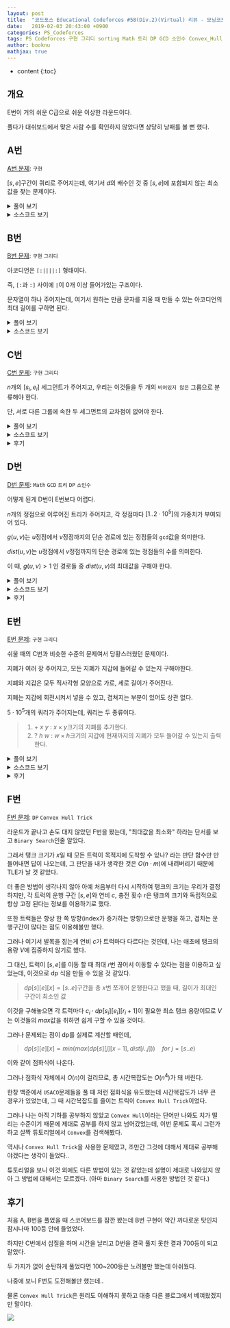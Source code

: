 ```yaml
---
layout: post
title:  "코드포스 Educational Codeforces #58(Div.2)(Virtual) 리뷰 - 모닝코포"
date:   2019-02-03 20:43:00 +0900
categories: PS_Codeforces
tags: PS Codeforces 구현 그리디 sorting Math 트리 DP GCD 소인수 Convex_Hull_Trick
author: booknu
mathjax: true
---
```


* content
{:toc}

## 개요
E번이 거의 쉬운 C급으로 쉬운 이상한 라운드이다.

풀다가 대쉬보드에서 맞은 사람 수를 확인하지 않았다면 상당히 낭패를 볼 뻔 했다.

## A번

[A번 문제](http://codeforces.com/contest/1101/problem/A): `구현`

$[s, e]$구간이 쿼리로 주어지는데, 여기서 $d$의 배수인 것 중 $[s, e]$에 포함되지 않는 최소값을 찾는 문제이다.

<details>
<summary>풀이 보기</summary>
<div markdown="1">

두 가지 경우로 나누면 간단하다.

$d < s$인 경우 그냥 $d$ 자체가 답이다.

아닌 경우 $e < i \cdot d$ 중 가장 $i \cdot d$를 찾으면 된다.

</div>
</details>

<details>
<summary>소스코드 보기</summary>
<div markdown="1">

```cpp
#include <bits/stdc++.h>
using namespace std;

#ifdef LOCAL_BOOKNU
#define debug(...) cerr << "[" << #__VA_ARGS__ << "]:", debug_out(__VA_ARGS__)
#else
#define debug(...) 42
#endif

// ........................macro.......................... //
#define FOR(i, f, n) for(int (i) = (f); (i) < (int)(n); ++(i))
#define RFOR(i, f, n) for(int (i) = (f); (i) >= (int)(n); --(i))
#define pb push_back
#define emb emplace_back
#define fi first
#define se second
#define ENDL '\n'
#define sz(A) (int)(A).size()
#define ALL(A) A.begin(), A.end()
#define UNIQUE(c) (c).resize(unique(ALL(c)) - (c).begin())
#define next next9876
#define prev prev1234
typedef pair<int, int> ii;
typedef pair<int, ii> iii;
typedef vector<int> vi;
typedef vector<vi> vvi;
typedef vector<ii> vii;
typedef vector<vii> vvii;
typedef long long i64;
typedef unsigned long long ui64;
// inline i64 GCD(i64 a, i64 b) { if(b == 0) return a; return GCD(b, a % b); }
inline int getidx(const vi& ar, int x) { return lower_bound(ALL(ar), x) - ar.begin(); } // 좌표 압축에 사용: 정렬된 ar에서 x의 idx를 찾음
inline i64 GCD(i64 a, i64 b) { i64 n; if(a < b) swap(a, b); while(b != 0) { n = a % b; a = b; b = n; } return a; }
inline i64 LCM(i64 a, i64 b) { if(a == 0 || b == 0) return GCD(a, b); return a / GCD(a, b) * b; }
inline i64 CEIL(i64 n, i64 d) { return n / d + (i64)(n % d != 0); } // 음수일 때 이상하게 작동할 수 있음.
inline i64 ROUND(i64 n, i64 d) { return n / d + (i64)((n % d) * 2 >= d); }
inline i64 POW(i64 a, i64 n) {
	assert(0 <= n);
	i64 ret;
	for(ret = 1; n; a = a*a, n /= 2) { if(n%2) ret *= a; }
	return ret;
}
template <class T>
ostream& operator<<(ostream& os, vector<T> v) {
	os << "[";
	int cnt = 0;
	for(auto vv : v) { os << vv; if(++cnt < v.size()) os << ","; }
	return os << "]";
}
template <class T>
ostream& operator<<(ostream& os, set<T> v) {
	os << "[";
	int cnt = 0;
	for(auto vv : v) { os << vv; if(++cnt < v.size()) os << ","; }
	return os << "]";
}
template <class L, class R>
ostream& operator<<(ostream& os, pair<L, R> p) { return os << "(" << p.fi << "," << p.se << ")"; }
void debug_out() { cerr << endl; }
template <typename Head, typename... Tail>
void debug_out(Head H, Tail... T) { cerr << " " << H, debug_out(T...); }
// ....................................................... //

i64 s, e, x;
void input() {
	cin >> s >> e >> x;
}

int solve() {
	if(x < s) {
		cout << x << ENDL;
		return 0;
	}
	i64 d = e/x;
	if(x*d <= e) {
		cout << x*(d+1) << ENDL;
	} else {
		cout << x*d << ENDL;
	}
	return 0;
}

// ................. main .................. //
void execute() {
	int TT; cin >> TT;
	while(TT--)
	input(), solve();
}

int main(void) {
#ifdef LOCAL_BOOKNU
	freopen("input.txt", "r", stdin);
	// freopen("out.txt", "w", stdout);
#endif
	cin.tie(0), ios_base::sync_with_stdio(false);
	execute();
	return 0;
}
// ......................................... //
```

</div>
</details>

## B번

[B번 문제](http://codeforces.com/contest/1101/problem/B): `구현` `그리디`

아코디언은 `[:||||:]` 형태이다.

즉, `[:`과 `:]` 사이에 `|`이 0개 이상 들어가있는 구조이다.

문자열이 하나 주어지는데, 여기서 원하는 만큼 문자를 지울 때 만들 수 있는 아코디언의 최대 길이를 구하면 된다.

<details>
<summary>풀이 보기</summary>
<div markdown="1">

B번 문제 치고 조금 생각을 해야 하고 구현도 고려해야 할 점이 많은 문제이다.

하지만 천천히 생각해보면, `[`, `]`이 여러개 등장한다고 했을 때 가장 외곽의 `[ ]`를 남겨두는게 무조건 이득이라는 것을 알 수 있다.

`::`의 경우에도 위에서 구한 `[ ]`내에서 가장 외곽에 있는 것을 남겨두는게 무조건 이득이다.

이렇게 되면 구한 `::`안에 있는 `|`의 개수를 세서 가장 긴 아코디언을 만들면 된다.

구현할 때 조심해야 할 점은 아코디언을 만들 수 없는 경우를 따로 처리해야 한다는 것이다.

</div>
</details>

<details>
<summary>소스코드 보기</summary>
<div markdown="1">

```cpp
#include <bits/stdc++.h>
using namespace std;

#ifdef LOCAL_BOOKNU
#define debug(...) cerr << "[" << #__VA_ARGS__ << "]:", debug_out(__VA_ARGS__)
#else
#define debug(...) 42
#endif

// ........................macro.......................... //
#define FOR(i, f, n) for(int (i) = (f); (i) < (int)(n); ++(i))
#define RFOR(i, f, n) for(int (i) = (f); (i) >= (int)(n); --(i))
#define pb push_back
#define emb emplace_back
#define fi first
#define se second
#define ENDL '\n'
#define sz(A) (int)(A).size()
#define ALL(A) A.begin(), A.end()
#define UNIQUE(c) (c).resize(unique(ALL(c)) - (c).begin())
#define next next9876
#define prev prev1234
typedef pair<int, int> ii;
typedef pair<int, ii> iii;
typedef vector<int> vi;
typedef vector<vi> vvi;
typedef vector<ii> vii;
typedef vector<vii> vvii;
typedef long long i64;
typedef unsigned long long ui64;
// inline i64 GCD(i64 a, i64 b) { if(b == 0) return a; return GCD(b, a % b); }
inline int getidx(const vi& ar, int x) { return lower_bound(ALL(ar), x) - ar.begin(); } // 좌표 압축에 사용: 정렬된 ar에서 x의 idx를 찾음
inline i64 GCD(i64 a, i64 b) { i64 n; if(a < b) swap(a, b); while(b != 0) { n = a % b; a = b; b = n; } return a; }
inline i64 LCM(i64 a, i64 b) { if(a == 0 || b == 0) return GCD(a, b); return a / GCD(a, b) * b; }
inline i64 CEIL(i64 n, i64 d) { return n / d + (i64)(n % d != 0); } // 음수일 때 이상하게 작동할 수 있음.
inline i64 ROUND(i64 n, i64 d) { return n / d + (i64)((n % d) * 2 >= d); }
inline i64 POW(i64 a, i64 n) {
	assert(0 <= n);
	i64 ret;
	for(ret = 1; n; a = a*a, n /= 2) { if(n%2) ret *= a; }
	return ret;
}
template <class T>
ostream& operator<<(ostream& os, vector<T> v) {
	os << "[";
	int cnt = 0;
	for(auto vv : v) { os << vv; if(++cnt < v.size()) os << ","; }
	return os << "]";
}
template <class T>
ostream& operator<<(ostream& os, set<T> v) {
	os << "[";
	int cnt = 0;
	for(auto vv : v) { os << vv; if(++cnt < v.size()) os << ","; }
	return os << "]";
}
template <class L, class R>
ostream& operator<<(ostream& os, pair<L, R> p) { return os << "(" << p.fi << "," << p.se << ")"; }
void debug_out() { cerr << endl; }
template <typename Head, typename... Tail>
void debug_out(Head H, Tail... T) { cerr << " " << H, debug_out(T...); }
// ....................................................... //

const int MAXN = 5e5+10;
string st;
void input() {
	cin >> st;
}

int solve() {
	int s = -1, e = -1;
	FOR(i, 0, st.size()) {
		if(s == -1 && st[i] == '[') s = i;
	}
	RFOR(i, st.size()-1, 0) {
		if(e == -1 && st[i] == ']') e = i;
	}
	if(s == -1 || e == -1 || s >= e) {
		cout << -1 << ENDL;
		return 0;
	}
	int cnt = 0;
	int ss = -1, ee = -1;
	FOR(i, s, e+1) {
		if(ss == -1 && st[i] == ':') ss = i;
	}
	RFOR(i, e, s) {
		if(ee == -1 && st[i] == ':') ee = i;
	}
	if(ss == ee) {
		cout << -1 << ENDL;
		return 0;
	}
	int ans = 4;
	FOR(i, ss, ee+1) {
		if(st[i] == '|') ++ans;
	}
	cout << ans << ENDL;
	return 0;
}

// ................. main .................. //
void execute() {
	input(), solve();
}

int main(void) {
#ifdef LOCAL_BOOKNU
	freopen("input.txt", "r", stdin);
	// freopen("out.txt", "w", stdout);
#endif
	cin.tie(0), ios_base::sync_with_stdio(false);
	execute();
	return 0;
}
// ......................................... //
```

</div>
</details>

## C번

[C번 문제](http://codeforces.com/contest/1101/problem/C): `구현` `그리디`

$n$개의 $[s_i, e_i]$ 세그먼트가 주어지고, 우리는 이것들을 두 개의 `비어있지 않은` 그룹으로 분류해야 한다.

단, 서로 다른 그룹에 속한 두 세그먼트의 교차점이 없어야 한다.

<details>
<summary>풀이 보기</summary>
<div markdown="1">

어떤 세그먼트 $a$와 겹쳐지는 세그먼트들의 집합을 $A$라고 할 때, $A$는 무조건 같은 그룹에 속해야 한다.

또한 $A$와 겹쳐지는 세그먼트 또한 $a$와 같은 그룹에 속해야 하고, 이것은 겹쳐지는 세그먼트가 없을 때까지 반복된다.

그 외의 세그먼트들은 같은 그룹에 속하든, 다른 그룹에 속하든 문제가 되지 않는다.

이것을 가장 쉽게 구현할 수 있는 방법은 구간을 $s_i$순으로 정렬 후 순서대로 순회하며 앞의 구간과 겹쳐지면 무조건 같은 그룹에, 겹쳐지지 않으면 다른 그룹에 넣는 것이다.

또한 두 그룹은 `비어있지 않은` 상태여야 하기 때문에 이것에 대한 처리도 해야하는 것에 주의해야 한다.

</div>
</details>

<details>
<summary>소스코드 보기</summary>
<div markdown="1">

```cpp
#include <bits/stdc++.h>
using namespace std;

#ifdef LOCAL_BOOKNU
#define debug(...) cerr << "[" << #__VA_ARGS__ << "]:", debug_out(__VA_ARGS__)
#else
#define debug(...) 42
#endif

// ........................macro.......................... //
#define FOR(i, f, n) for(int (i) = (f); (i) < (int)(n); ++(i))
#define RFOR(i, f, n) for(int (i) = (f); (i) >= (int)(n); --(i))
#define pb push_back
#define emb emplace_back
#define fi first
#define se second
#define ENDL '\n'
#define sz(A) (int)(A).size()
#define ALL(A) A.begin(), A.end()
#define UNIQUE(c) (c).resize(unique(ALL(c)) - (c).begin())
#define next next9876
#define prev prev1234
typedef pair<int, int> ii;
typedef pair<int, ii> iii;
typedef vector<int> vi;
typedef vector<vi> vvi;
typedef vector<ii> vii;
typedef vector<vii> vvii;
typedef long long i64;
typedef unsigned long long ui64;
// inline i64 GCD(i64 a, i64 b) { if(b == 0) return a; return GCD(b, a % b); }
inline int getidx(const vi& ar, int x) { return lower_bound(ALL(ar), x) - ar.begin(); } // 좌표 압축에 사용: 정렬된 ar에서 x의 idx를 찾음
inline i64 GCD(i64 a, i64 b) { i64 n; if(a < b) swap(a, b); while(b != 0) { n = a % b; a = b; b = n; } return a; }
inline i64 LCM(i64 a, i64 b) { if(a == 0 || b == 0) return GCD(a, b); return a / GCD(a, b) * b; }
inline i64 CEIL(i64 n, i64 d) { return n / d + (i64)(n % d != 0); } // 음수일 때 이상하게 작동할 수 있음.
inline i64 ROUND(i64 n, i64 d) { return n / d + (i64)((n % d) * 2 >= d); }
inline i64 POW(i64 a, i64 n) {
	assert(0 <= n);
	i64 ret;
	for(ret = 1; n; a = a*a, n /= 2) { if(n%2) ret *= a; }
	return ret;
}
template <class T>
ostream& operator<<(ostream& os, vector<T> v) {
	os << "[";
	int cnt = 0;
	for(auto vv : v) { os << vv; if(++cnt < v.size()) os << ","; }
	return os << "]";
}
template <class T>
ostream& operator<<(ostream& os, set<T> v) {
	os << "[";
	int cnt = 0;
	for(auto vv : v) { os << vv; if(++cnt < v.size()) os << ","; }
	return os << "]";
}
template <class L, class R>
ostream& operator<<(ostream& os, pair<L, R> p) { return os << "(" << p.fi << "," << p.se << ")"; }
void debug_out() { cerr << endl; }
template <typename Head, typename... Tail>
void debug_out(Head H, Tail... T) { cerr << " " << H, debug_out(T...); }
// ....................................................... //

const int MAXN = 1e5+10, RANGE = 2e5+10;
int n, ord[MAXN], ans[MAXN];
ii seg[MAXN];
vi g[2];
void input() {
	cin >> n;
	FOR(i, 0, n) cin >> seg[i].first >> seg[i].se;
}

int solve() {
	FOR(i, 0, n) ord[i] = i;
	sort(ord, ord + n, [](int u, int v) { return seg[u] < seg[v]; });
	int me = -1;
	FOR(i, 0, 2) g[i].clear();
	int cur = 0;
	FOR(j, 0, n) {
		int i = ord[j];
		if(me < seg[i].fi) {
			cur ^= 1;
		}
		me = max(seg[i].se, me);
		g[cur].pb(ord[j]);
		ans[ord[j]] = cur;
	}
	if(g[0].size() && g[1].size()) {
		FOR(i, 0, n) cout << ans[i]+1 << ' '; cout << ENDL;
	} else {
		cout << -1 << ENDL;
	}
	return 0;
}

// ................. main .................. //
void execute() {
	int TT; cin >> TT;
	while(TT--)
	input(), solve();
}

int main(void) {
#ifdef LOCAL_BOOKNU
	freopen("input.txt", "r", stdin);
	// freopen("out.txt", "w", stdout);
#endif
	cin.tie(0), ios_base::sync_with_stdio(false);
	execute();
	return 0;
}
// ......................................... //
```

</div>
</details>

<details>
<summary>후기</summary>
<div markdown="1">

이번에도 문제를 잘못 읽어 무려 2번이나 삽질하고 시간도 많이 날려먹었다.

`같은 그룹`에 겹쳐지는 세그먼트가 들어가면 안 되는 건줄 알고 `fenwick`도 사용하며 열심히 구현했는데 너무 허무했다.

특히 예제가 잘못 읽은 문제나 원래 문제나 똑같은 출력이 나오기 때문에 잘못을 알기까지 꽤 많은 시간이 걸렸다.

매 코포 컨테스트마다 이런 실수가 나오는데 앞으로는 좀 더 문제를 자세히 읽어야겠다.

</div>
</details>

## D번

[D번 문제](http://codeforces.com/contest/1101/problem/D): `Math` `GCD` `트리` `DP` `소인수`

어떻게 된게 D번이 E번보다 어렵다.

$n$개의 정점으로 이루어진 트리가 주어지고, 각 정점마다 $[1..2 \cdot 10^5]$의 가중치가 부여되어 있다.

$g(u, v)$는 $u$정점에서 $v$정점까지의 단순 경로에 있는 정점들의 `gcd`값을 의미한다.

$dist(u, v)$는 $u$정점에서 $v$정점까지의 단순 경로에 있는 정점들의 수를 의미한다.

이 때, $g(u, v) > 1$ 인 경로들 중 $dist(u, v)$의 최대값을 구해야 한다.

<details>
<summary>풀이 보기</summary>
<div markdown="1">

여러 수의 `gcd`가 $2$이상이라는 소리는 그들의 공통된 소인수가 하나라도 존재한다는 것이다.

즉, 공통된 소인수가 단 하나라도 있는 경로 중 최장 경로의 길이를 구해야 한다..

일단 공통 소인수라는 조건 없이 최장 경로를 구하는 것은 간단한 `Tree DP`로 해결이 가능하다.

> $dp[u] = max(path({sub}_u, u))$

DP값을 채울 때는 `Bottom-Up` 방식으로 $dp[u] = 1 + max(dp[{child}_u])$로 채워나가면 된다.

또한 실제 최장 경로를 구할 때는 모든 정점 $u$에서 $dp[{child}_u]$값 중 가장 큰 $2$개를 골라 더한 것들 중 최대값을 찾으면 된다.

(사실 DP까지도 필요 없지만, 다음 문제 해결을 위해 이렇게 적었다.)

하지만, 이 문제에서는 그런 경로 중 공통된 소인수가 단 하나라도 있어야하므로, DP를 살짝 재정의 해야할 것 같다.

> $dp[u][x]$ = $path({sub}_u, u)$ 중 $x$를 공통 소인수로 하는 최대 길이

이렇게 하면 아까와 마찬가지로 `Bottom-Up` 방식으로 자식 정점들에 dp값을 미리 채워두고, 현재 $u$에서 $weight[u]$의 소인수 $x$들에 대해 $dp[u][x] = max(1 + dp[{child}_u][x])$로 dp값을 점점 채워나가면 된다.

실제 최장 경로를 구할 때에도 이전과 마찬가지로 구하면 된다.

그런데 이렇게 하면 각 정점마다 해당 소인수의 개수만큼 저장할 공간이 늘어나니까 MLE가 발생하지는 않을까?

$2 \cdot 10^5$이내의 수는 $2 \cdot 3 \cdot 5 \cdot 7 \cdot 11 \cdot 13 \cdot 17  = 510,510$이기 때문에 소인수가 최대 6개 밖에 없기 때문에 문제가 되지 않는다.

또한 $2 \cdot 10^5$개의 $2 \cdot 10^5$이내의 자연수를 빠르게 소인수분해를 할 수 있는 수단이 필요한데, 이것은 이전에 소개했던 [오일러의 체](https://booknu.github.io/2019/01/17/오일러의체/)를 활용하면 쉽게 구현할 수 있다.

마지막으로 $dp[u][x]$를 정직하게 배열로 구현해버리면 당연히 MLE가 발생하기 때문에, map으로 구현을 해줘야 한다.

</div>
</details>

<details>
<summary>소스코드 보기</summary>
<div markdown="1">

```cpp

#include <bits/stdc++.h>
using namespace std;

#ifdef LOCAL_BOOKNU
#define debug(...) cerr << "[" << #__VA_ARGS__ << "]:", debug_out(__VA_ARGS__)
#else
#define debug(...) 42
#endif

// ........................macro.......................... //
#define FOR(i, f, n) for(int (i) = (f); (i) < (int)(n); ++(i))
#define RFOR(i, f, n) for(int (i) = (f); (i) >= (int)(n); --(i))
#define pb push_back
#define emb emplace_back
#define fi first
#define se second
#define ENDL '\n'
#define sz(A) (int)(A).size()
#define ALL(A) A.begin(), A.end()
#define UNIQUE(c) (c).resize(unique(ALL(c)) - (c).begin())
#define next next9876
#define prev prev1234
typedef pair<int, int> ii;
typedef pair<int, ii> iii;
typedef vector<int> vi;
typedef vector<vi> vvi;
typedef vector<ii> vii;
typedef vector<vii> vvii;
typedef long long i64;
typedef unsigned long long ui64;
// inline i64 GCD(i64 a, i64 b) { if(b == 0) return a; return GCD(b, a % b); }
inline int getidx(const vi& ar, int x) { return lower_bound(ALL(ar), x) - ar.begin(); } // 좌표 압축에 사용: 정렬된 ar에서 x의 idx를 찾음
inline i64 GCD(i64 a, i64 b) { i64 n; if(a < b) swap(a, b); while(b != 0) { n = a % b; a = b; b = n; } return a; }
inline i64 LCM(i64 a, i64 b) { if(a == 0 || b == 0) return GCD(a, b); return a / GCD(a, b) * b; }
inline i64 CEIL(i64 n, i64 d) { return n / d + (i64)(n % d != 0); } // 음수일 때 이상하게 작동할 수 있음.
inline i64 ROUND(i64 n, i64 d) { return n / d + (i64)((n % d) * 2 >= d); }
inline i64 POW(i64 a, i64 n) {
	assert(0 <= n);
	i64 ret;
	for(ret = 1; n; a = a*a, n /= 2) { if(n%2) ret *= a; }
	return ret;
}
template <class T> ostream& operator<<(ostream& os, vector<T> v) {
	os << "[";
	int cnt = 0;
	for(auto vv : v) { os << vv; if(++cnt < v.size()) os << ","; }
	return os << "]";
}
template <class T> ostream& operator<<(ostream& os, set<T> v) {
	os << "[";
	int cnt = 0;
	for(auto vv : v) { os << vv; if(++cnt < v.size()) os << ","; }
	return os << "]";
}
template <class L, class R> ostream& operator<<(ostream& os, pair<L, R> p) { return os << "(" << p.fi << "," << p.se << ")"; }
void debug_out() { cerr << endl; }
template <typename Head, typename... Tail> void debug_out(Head H, Tail... T) { cerr << " " << H, debug_out(T...); }
// ....................................................... //

const int MAXN = 2e5+10, RANGE = 2e5+10;
int n, ar[MAXN], pn, spf[RANGE], pr[RANGE], par[MAXN], ans;
map<int, int> dp[MAXN];
vi g[MAXN], pf[RANGE];
void input() {
	cin >> n;
	FOR(i, 0, n) cin >> ar[i];
	FOR(i, 0, n-1) {
		int u, v; cin >> u >> v; --u, --v;
		g[u].pb(v);
		g[v].pb(u);
	}
}

void eulerSieve() {
	FOR(x, 2, RANGE) {
		if(!spf[x]) spf[x] = pr[pn++] = x;
		for(int j = 0; x*pr[j] < RANGE; ++j) {
			spf[x*pr[j]] = pr[j];
			if(x % pr[j] == 0) break; 
		}
	}
	FOR(i, 2, RANGE) {
		int x = i;
		while(spf[x]) {
			int cur = spf[x];
			pf[i].pb(cur);
			while(x % cur == 0) x /= cur;
		}
	}
}

void f(int u) {
	for(int v : g[u]) if(par[u] != v) par[v] = u, f(v);
	for(int x : pf[ar[u]]) {
		int fir = 0, sec = 0;
		for(int v : g[u]) {
			if(par[v] == u) {
				sec = max(sec, dp[v][x]);
				if(fir < sec) swap(fir, sec);;
			}
		}
		dp[u][x] = 1+fir;
		ans = max(ans, 1 + fir + sec);
	}
}

int solve() {
	eulerSieve();
	memset(par, -1, sizeof(par));
	par[0] = MAXN;
	f(0);
 	cout << ans << ENDL;
	return 0;
}

// ................. main .................. //
void execute() {
	
	input(), solve();
}

int main(void) {
#ifdef LOCAL_BOOKNU
	freopen("input.txt", "r", stdin);
	// freopen("out.txt", "w", stdout);
#endif
	cin.tie(0), ios_base::sync_with_stdio(false);
	execute();
	return 0;
}
// ......................................... //

```

</div>
</details>

<details>
<summary>후기</summary>
<div markdown="1">

C번에서 죽을 쒀서 쉬웠던 E번 솔브 속도가 느려졌다.

따라서 이대로 라운드가 끝나버리면 700등이 돼 버리는데, 만약 D번을 늦게라도 풀면 200~400등까지는 노려볼만 했다.

`Tree DP`문제라는 것을 감을 잡고 소인수를 이용하면 상태공간을 많이 줄일 수 있다는 것을 알고 열심히 구현했지만, 중간에 DP 업데이트를 실수해서 시간 내에 AC를 받지 못해 아쉬웠다.

계속 코드를 보면서 "맞는데 왜 틀렸지?"라고 생각했는데, 코포를 끝내고 샤워를 하던 도중에 DP값 업데이트와 ans값 업데이트는 따로 해줬어야 한다는 것을 알고 너무 아쉬웠다.

즉, 내가 처음에 짰던 코드는 아래와 같은데

```cpp
...
ans = max(ans, dp[u][x] = 1 + fir + sec);
```

이렇게 해버리면 $dp[u][x]$는 "$u$를 지나고, 공통 소인수가 $x$인 경로의 최장길이"가 되어버린다.

따라서 아래와 같이 $u$에서는 아래 1개의 경로 값만을 받아와야만 했다.

```cpp
...
dp[u][x] = 1+fir;
ans = max(ans, 1+fir+sec);
```

</div>
</details>

## E번

[E번 문제](http://codeforces.com/contest/1101/problem/E): `구현` `그리디`

쉬울 때의 C번과 비슷한 수준의 문제여서 당황스러웠던 문제이다.

지폐가 여러 장 주어지고, 모든 지폐가 지갑에 들어갈 수 있는지 구해야한다.

지폐와 지갑은 모두 직사각형 모양으로 가로, 세로 길이가 주어진다.

지폐는 지갑에 회전시켜서 넣을 수 있고, 겹쳐지는 부분이 있어도 상관 없다.

$5 \cdot 10^5$개의 쿼리가 주어지는데, 쿼리는 두 종류이다.

> 1. $+\ x\ y$ : $x \times y$크기의 지폐를 추가한다.
> 2. $?\ h\ w$ : $w \times h$크기의 지갑에 현재까지의 지폐가 모두 들어갈 수 있는지 출력한다.

<details>
<summary>풀이 보기</summary>
<div markdown="1">

지폐를 회전시키지 않는다고 생각하면 단순히 현재까지의 지폐 중 $max(x_{i..n})$, $max(y_{i..n})$이 지갑에 들어가는지를 알아보면 된다.

하지만 회전시켜야 하는 경우를 고려해야 하는데, 이것은 지폐던 지갑이던 놓는 방향을 무조건 $w \leq h$인 방향으로 놓도록 강제하면 위와 같은 방법으로 해결 할 수 있다.

</div>
</details>

<details>
<summary>소스코드 보기</summary>
<div markdown="1">

```cpp
#include <bits/stdc++.h>
using namespace std;

#ifdef LOCAL_BOOKNU
#define debug(...) cerr << "[" << #__VA_ARGS__ << "]:", debug_out(__VA_ARGS__)
#else
#define debug(...) 42
#endif

// ........................macro.......................... //
#define FOR(i, f, n) for(int (i) = (f); (i) < (int)(n); ++(i))
#define RFOR(i, f, n) for(int (i) = (f); (i) >= (int)(n); --(i))
#define pb push_back
#define emb emplace_back
#define fi first
#define se second
#define ENDL '\n'
#define sz(A) (int)(A).size()
#define ALL(A) A.begin(), A.end()
#define UNIQUE(c) (c).resize(unique(ALL(c)) - (c).begin())
#define next next9876
#define prev prev1234
typedef pair<int, int> ii;
typedef pair<int, ii> iii;
typedef vector<int> vi;
typedef vector<vi> vvi;
typedef vector<ii> vii;
typedef vector<vii> vvii;
typedef long long i64;
typedef unsigned long long ui64;
// inline i64 GCD(i64 a, i64 b) { if(b == 0) return a; return GCD(b, a % b); }
inline int getidx(const vi& ar, int x) { return lower_bound(ALL(ar), x) - ar.begin(); } // 좌표 압축에 사용: 정렬된 ar에서 x의 idx를 찾음
inline i64 GCD(i64 a, i64 b) { i64 n; if(a < b) swap(a, b); while(b != 0) { n = a % b; a = b; b = n; } return a; }
inline i64 LCM(i64 a, i64 b) { if(a == 0 || b == 0) return GCD(a, b); return a / GCD(a, b) * b; }
inline i64 CEIL(i64 n, i64 d) { return n / d + (i64)(n % d != 0); } // 음수일 때 이상하게 작동할 수 있음.
inline i64 ROUND(i64 n, i64 d) { return n / d + (i64)((n % d) * 2 >= d); }
inline i64 POW(i64 a, i64 n) {
	assert(0 <= n);
	i64 ret;
	for(ret = 1; n; a = a*a, n /= 2) { if(n%2) ret *= a; }
	return ret;
}
template <class T>
ostream& operator<<(ostream& os, vector<T> v) {
	os << "[";
	int cnt = 0;
	for(auto vv : v) { os << vv; if(++cnt < v.size()) os << ","; }
	return os << "]";
}
template <class T>
ostream& operator<<(ostream& os, set<T> v) {
	os << "[";
	int cnt = 0;
	for(auto vv : v) { os << vv; if(++cnt < v.size()) os << ","; }
	return os << "]";
}
template <class L, class R>
ostream& operator<<(ostream& os, pair<L, R> p) { return os << "(" << p.fi << "," << p.se << ")"; }
void debug_out() { cerr << endl; }
template <typename Head, typename... Tail>
void debug_out(Head H, Tail... T) { cerr << " " << H, debug_out(T...); }
// ....................................................... //

int QQ;
void input() {
	cin >> QQ;
}

int solve() {
	int mx = 0, my = 0;
	while(QQ--) {
		char typ; cin >> typ;
		if(typ == '+') {
			int x, y; cin >> x >> y;
			if(x > y) swap(x, y);
			mx = max(x, mx), my = max(y, my);
		} else {
			int x, y; cin >> x >> y;
			if(x > y) swap(x, y);
			if(x >= mx && y >= my) cout << "YES" << ENDL;
			else cout << "NO" << ENDL;
		}
	}
	return 0;
}

// ................. main .................. //
void execute() {
	input(), solve();
}

int main(void) {
#ifdef LOCAL_BOOKNU
	freopen("input.txt", "r", stdin);
	// freopen("out.txt", "w", stdout);
#endif
	cin.tie(0), ios_base::sync_with_stdio(false);
	execute();
	return 0;
}
// ......................................... //
```

</div>
</details>

<details>
<summary>후기</summary>
<div markdown="1">

C번에서 삽질하느라 이 문제를 읽는 시간이 느려졌지만, 문제가 너무 쉬워 6분만에 풀었다.

코드를 짜면서도 "정말 이게 답인가? 뭔가 함정이 있는게 아닌가?" 싶을 정도였다.

개인적으로 이렇게 난이도가 뒤죽박죽인 문제는 안 나왔으면 좋겠다.

</div>
</details>

## F번

[F번 문제](http://codeforces.com/contest/1101/problem/F): `DP` `Convex Hull Trick`

라운드가 끝나고 손도 대지 않았던 F번을 봤는데, "최대값을 최소화" 하라는 단서를 보고 `Binary Search`인줄 알았다.

그래서 탱크 크기가 $x$일 때 모든 트럭이 목적지에 도착할 수 있나? 라는 판단 함수만 만들어내면 답이 나오는데, 그 판단을 내가 생각한 것은 $O(n \cdot m)$에 내려버리기 때문에 TLE가 날 것 같았다.

더 좋은 방법이 생각나지 않아 아예 처음부터 다시 시작하여 탱크의 크기는 우리가 결정하지만, 각 트럭의 운행 구간 $[s, e]$와 연비 $c$, 충전 횟수 $r$은 탱크의 크기와 독립적으로 항상 고정 된다는 정보를 이용하기로 했다.

또한 트럭들은 항상 한 쪽 방향(index가 증가하는 방향)으로만 운행을 하고, 겹치는 운행구간이 많다는 점도 이용해볼만 했다.

그러나 여기서 발목을 잡는게 연비 $c$가 트럭마다 다르다는 것인데, 나는 애초에 탱크의 용량 $V$에 집중하지 않기로 했다.

그 대신, 트럭이 $[s, e]$를 이동 할 때 최대 $r$번 끊어서 이동할 수 있다는 점을 이용하고 싶었는데, 이것으로 dp 식을 만들 수 있을 것 같았다.

> $dp[s][e][x] = [s..e]$구간을 총 $x$번 쪼개어 운행한다고 했을 때, 길이가 최대인 구간이 최소인 값

이것을 구해놓으면 각 트럭마다 $c_i \cdot dp[s_i][e_i][r_i+1]$이 필요한 최소 탱크 용량이므로 $V$는 이것들의 $max$값을 취하면 쉽게 구할 수 있을 것이다.

그러나 문제되는 점이 dp를 실제로 계산할 때인데,

> $dp[s][e][x] = min(max(dp[s][j][x-1], dist[i..j]))\ \ \ \ for\ j = [s..e)$

이와 같이 점화식이 나온다.

그러나 점화식 자체에서 $O(n)$이 걸리므로, 총 시간복잡도는 $O(n^4)$가 돼 버린다.

한창 백준에서 `USACO`문제들을 풀 때 저런 점화식을 유도했는데 시간복잡도가 너무 큰 경우가 있었는데, 그 때 시간복잡도를 줄이는 트릭이 `Convex Hull Trick`이었다.

그러나 나는 아직 기하를 공부하지 않았고 `Convex Hull`이라는 단어만 나와도 치가 떨리는 수준이기 때문에 제대로 공부를 하지 않고 넘어갔었는데, 이번 문제도 혹시 그런가하고 살짝 튜토리얼에서 `Convex`를 검색해봤다.

역시나 `Convex Hull Trick`을 사용한 문제였고, 조만간 그것에 대해서 제대로 공부해야겠다는 생각이 들었다..

튜토리얼을 보니 이것 외에도 다른 방법이 있는 것 같았는데 설명이 제대로 나와있지 않아 그 방법에 대해서는 모르겠다. (아마 `Binary Search`를 사용한 방법인 것 같다.)




## 후기
처음 A, B번을 풀었을 때 스코어보드를 잠깐 봤는데 B번 구현이 약간 까다로운 탓인지 잠시나마 100등 안에 들었었다.

하지만 C번에서 삽질을 하며 시간을 날리고 D번을 결국 풀지 못한 결과 700등이 되고 말았다.

두 가지가 없이 순탄하게 풀었다면 100~200등은 노려볼만 했는데 아쉬웠다.

나중에 보니 F번도 도전해볼만 했는데..

물론 `Convex Hull Trick`은 원리도 이해하지 못하고 대충 다른 블로그에서 베껴왔겠지만 말이다.

![]({{site.url}}/img/190203_ECF58/standings.png)